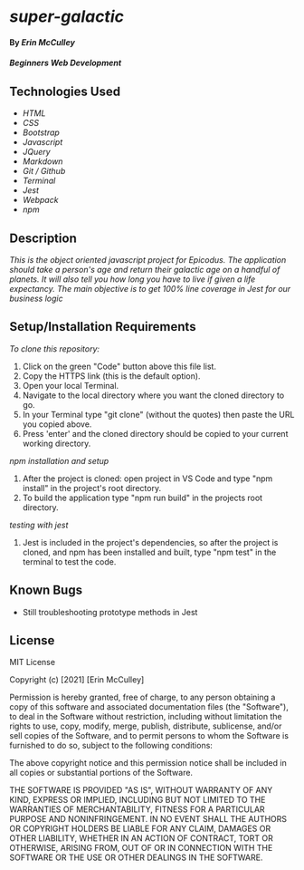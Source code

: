 # _super-galactic_

#### By _**Erin McCulley**_

#### _Beginners Web Development_

## Technologies Used

* _HTML_
* _CSS_
* _Bootstrap_
* _Javascript_
* _JQuery_
* _Markdown_
* _Git / Github_
* _Terminal_
* _Jest_
* _Webpack_
* _npm_


## Description

_This is the object oriented javascript project for Epicodus. The application should take a person's age and return their galactic age on a handful of planets. It will also tell you how long you have to live if given a life expectancy. The main objective is to get 100% line coverage in Jest for our business logic_

## Setup/Installation Requirements

_To clone this repository:_


1. Click on the green "Code" button above this file list.
2. Copy the HTTPS link (this is the default option).
3. Open your local Terminal.
4. Navigate to the local directory where you want the cloned directory to go.
5. In your Terminal type "git clone" (without the quotes) then paste the URL you copied above. 
6. Press 'enter' and the cloned directory should be copied to your current working directory.

_npm installation and setup_

1. After the project is cloned: open project in VS Code and type "npm install" in the project's root directory.
2. To build the application type "npm run build" in the projects root directory. 

_testing with jest_

1. Jest is included in the project's dependencies, so after the project is cloned, and npm has been installed and built, type "npm test" in the terminal to test the code. 

## Known Bugs

* Still troubleshooting prototype methods in Jest

## License
MIT License

Copyright (c) [2021] [Erin McCulley]

Permission is hereby granted, free of charge, to any person obtaining a copy
of this software and associated documentation files (the "Software"), to deal
in the Software without restriction, including without limitation the rights
to use, copy, modify, merge, publish, distribute, sublicense, and/or sell
copies of the Software, and to permit persons to whom the Software is
furnished to do so, subject to the following conditions:

The above copyright notice and this permission notice shall be included in all
copies or substantial portions of the Software.

THE SOFTWARE IS PROVIDED "AS IS", WITHOUT WARRANTY OF ANY KIND, EXPRESS OR
IMPLIED, INCLUDING BUT NOT LIMITED TO THE WARRANTIES OF MERCHANTABILITY,
FITNESS FOR A PARTICULAR PURPOSE AND NONINFRINGEMENT. IN NO EVENT SHALL THE
AUTHORS OR COPYRIGHT HOLDERS BE LIABLE FOR ANY CLAIM, DAMAGES OR OTHER
LIABILITY, WHETHER IN AN ACTION OF CONTRACT, TORT OR OTHERWISE, ARISING FROM,
OUT OF OR IN CONNECTION WITH THE SOFTWARE OR THE USE OR OTHER DEALINGS IN THE
SOFTWARE.

